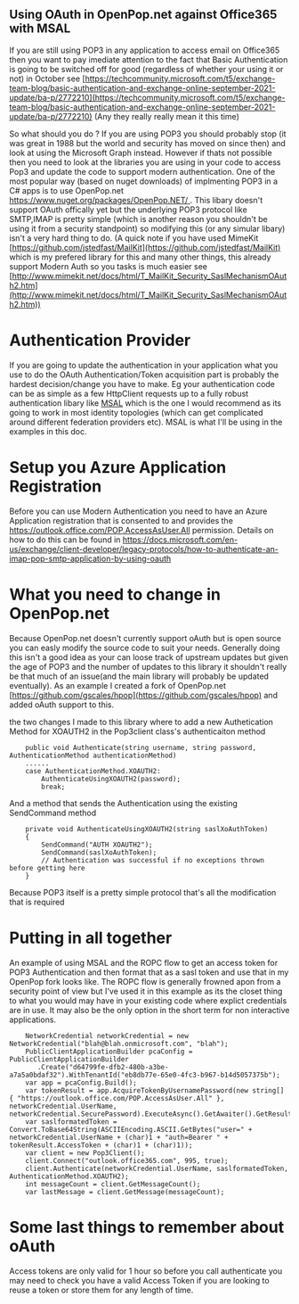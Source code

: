 ## Using OAuth in OpenPop.net against Office365 with MSAL ##

If you are still using POP3 in any application to access email on Office365 then you want to pay imediate attention to the fact that Basic Authentication is going to be switched off for good (regardless of whether your using it or not) in October see [https://techcommunity.microsoft.com/t5/exchange-team-blog/basic-authentication-and-exchange-online-september-2021-update/ba-p/2772210](https://techcommunity.microsoft.com/t5/exchange-team-blog/basic-authentication-and-exchange-online-september-2021-update/ba-p/2772210) (Any they really really mean it this time)

So what should you do ? If you are using POP3 you should probably stop (it was great in 1988 but the world and security has moved on since then) and look at using the Microsoft Graph instead. However if thats not possible then you need to look at the libraries you are using in your code to access Pop3 and update the code to support modern authentication. One of the most popular way (based on nuget downloads) of implmenting POP3 in a C# apps is to use OpenPop.net [https://www.nuget.org/packages/OpenPop.NET/ ](https://www.nuget.org/packages/OpenPop.NET/). This libary doesn't support OAuth offically yet but the underlying POP3 protocol like SMTP,IMAP is pretty simple (which is another reason you shouldn't be using it from a security standpoint) so modifying this (or any simular libary) isn't a very hard thing to do. (A quick note if you have used MimeKit [https://github.com/jstedfast/MailKit](https://github.com/jstedfast/MailKit) which is my prefered library for this and many other things, this already support Modern Auth so you tasks is much easier see [http://www.mimekit.net/docs/html/T_MailKit_Security_SaslMechanismOAuth2.htm](http://www.mimekit.net/docs/html/T_MailKit_Security_SaslMechanismOAuth2.htm))

# Authentication Provider  #

If you are going to update the authentication in your application what you use to do the OAuth Authentication/Token acquisition part is probably the hardest decision/change you have to make. Eg your authentication code can be as simple as a few HttpClient requests up to a fully robust authentication libary like [MSAL](https://docs.microsoft.com/en-us/azure/active-directory/develop/msal-overview) which is the one I would recommend as its going to work in most identity topologies (which can get complicated around different federation providers etc). MSAL is what I'll be using in the examples in this doc.

# Setup you Azure Application Registration #

Before you can use Modern Authentication you need to have an Azure Application registration that is consented to and provides the https://outlook.office.com/POP.AccessAsUser.All permission. Details on how to do this can be found in https://docs.microsoft.com/en-us/exchange/client-developer/legacy-protocols/how-to-authenticate-an-imap-pop-smtp-application-by-using-oauth 

# What you need to change in OpenPop.net   #

Because OpenPop.net doesn't currently support oAuth but is open source you can easly modify the source code to suit your needs. Generally doing this isn't a good idea as your can loose track of upstream updates but given the age of POP3 and the number of updates to this library it shouldn't really be that much of an issue(and the main library will probably be updated eventually). As an example I created a fork of OpenPop.net [https://github.com/gscales/hpop](https://github.com/gscales/hpop) and added oAuth support to this.

the two changes I made to this library where to add a new Authetication Method for XOAUTH2 in the Pop3client class's authenticaiton method

    	public void Authenticate(string username, string password, AuthenticationMethod authenticationMethod)
		......
		case AuthenticationMethod.XOAUTH2:
			AuthenticateUsingXOAUTH2(password);
			break;
And a method that sends the Authentication using the existing SendCommand method

    	private void AuthenticateUsingXOAUTH2(string saslXoAuthToken)
		{
			SendCommand("AUTH XOAUTH2");
			SendCommand(saslXoAuthToken);
			// Authentication was successful if no exceptions thrown before getting here
		}

Because POP3 itself is a pretty simple protocol that's all the modification that is required

# Putting in all together #

An example of using MSAL and the ROPC flow to get an access token for POP3 Authentication and then format that as a sasl token and use that in my OpenPop fork looks like. The ROPC flow is generally frowned apon from a security point of view but I've used it in this example as its the closet thing to what you would may have in your existing code where explict credentials are in use. It may also be the only option in the short term for non interactive applications.



        NetworkCredential networkCredential = new NetworkCredential("blah@blah.onmicrosoft.com", "blah");
        PublicClientApplicationBuilder pcaConfig = PublicClientApplicationBuilder
           .Create("d64799fe-dfb2-480b-a3be-a7a5a0bdaf32").WithTenantId("eb8db77e-65e0-4fc3-b967-b14d5057375b");
        var app = pcaConfig.Build();
        var tokenResult = app.AcquireTokenByUsernamePassword(new string[] { "https://outlook.office.com/POP.AccessAsUser.All" }, networkCredential.UserName, networkCredential.SecurePassword).ExecuteAsync().GetAwaiter().GetResult();
        var saslformatedToken = Convert.ToBase64String(ASCIIEncoding.ASCII.GetBytes("user=" + networkCredential.UserName + (char)1 + "auth=Bearer " + tokenResult.AccessToken + (char)1 + (char)1));
        var client = new Pop3Client();
        client.Connect("outlook.office365.com", 995, true);
        client.Authenticate(networkCredential.UserName, saslformatedToken, AuthenticationMethod.XOAUTH2);
        int messageCount = client.GetMessageCount();
        var lastMessage = client.GetMessage(messageCount);            
      
# Some last things to remember about oAuth #

Access tokens are only valid for 1 hour so before you call authenticate you may need to check you have a valid Access Token if you are looking to reuse a token or store them for any length of time.
